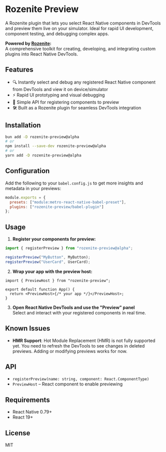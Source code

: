 # Rozenite Preview

A Rozenite plugin that lets you select React Native components in DevTools and preview them live on your simulator. Ideal for rapid UI development, component testing, and debugging complex apps.

**Powered by [Rozenite](https://github.com/callstackincubator/rozenite):**  
A comprehensive toolkit for creating, developing, and integrating custom plugins into React Native DevTools.

## Features

- 🔍 Instantly select and debug any registered React Native component from DevTools and view it on device/simulator
- ⚡ Rapid UI prototyping and visual debugging
- 🧩 Simple API for registering components to preview
- 🛠️ Built as a Rozenite plugin for seamless DevTools integration

## Installation

```sh
bun add -D rozenite-preview@alpha
# or
npm install --save-dev rozenite-preview@alpha
# or
yarn add -D rozenite-preview@alpha
```

## Configuration

Add the following to your `babel.config.js` to get more insights and metadata in your previews:

```js
module.exports = {
  presets: ["module:metro-react-native-babel-preset"],
  plugins: ["rozenite-preview/babel-plugin"]
};
```

## Usage

1. **Register your components for preview:**

```ts
import { registerPreview } from "rozenite-preview@alpha";

registerPreview("MyButton", MyButton);
registerPreview("UserCard", UserCard);
```

2. **Wrap your app with the preview host:**

```tsx
import { PreviewHost } from "rozenite-preview";

export default function App() {
  return <PreviewHost>{/* your app */}</PreviewHost>;
}
```

3. **Open React Native DevTools and use the "Preview" panel**  
   Select and interact with your registered components in real time.

## Known Issues

- **HMR Support**: Hot Module Replacement (HMR) is not fully supported yet. You need to refresh the DevTools to see changes in deleted previews. Adding or modifying previews works for now.

## API

- `registerPreview(name: string, component: React.ComponentType)`
- `PreviewHost` – React component to enable previewing

## Requirements

- React Native 0.79+
- React 19+

## License

MIT
